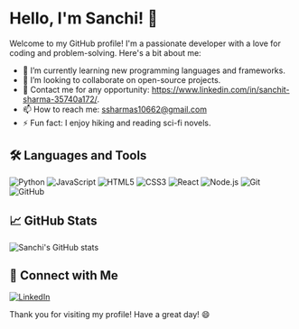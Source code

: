 # Hello, I'm Sanchi! 👋

Welcome to my GitHub profile! I'm a passionate developer with a love for coding and problem-solving. Here's a bit about me:

- 🌱 I’m currently learning new programming languages and frameworks.
- 👯 I’m looking to collaborate on open-source projects.
- 💬 Contact me for any opportunity: https://www.linkedin.com/in/sanchit-sharma-35740a172/.
- 📫 How to reach me: [ssharmas10662@gmail.com](mailto:ssharmas10662@gmail.com)
- ⚡ Fun fact: I enjoy hiking and reading sci-fi novels.

## 🛠️ Languages and Tools

![Python](https://img.shields.io/badge/Python-3776AB?style=for-the-badge&logo=python&logoColor=white)
![JavaScript](https://img.shields.io/badge/JavaScript-F7DF1E?style=for-the-badge&logo=javascript&logoColor=black)
![HTML5](https://img.shields.io/badge/HTML5-E34F26?style=for-the-badge&logo=html5&logoColor=white)
![CSS3](https://img.shields.io/badge/CSS3-1572B6?style=for-the-badge&logo=css3&logoColor=white)
![React](https://img.shields.io/badge/React-20232A?style=for-the-badge&logo=react&logoColor=61DAFB)
![Node.js](https://img.shields.io/badge/Node.js-43853D?style=for-the-badge&logo=node-dot-js&logoColor=white)
![Git](https://img.shields.io/badge/Git-F05032?style=for-the-badge&logo=git&logoColor=white)
![GitHub](https://img.shields.io/badge/GitHub-181717?style=for-the-badge&logo=github&logoColor=white)

## 📈 GitHub Stats

![Sanchi's GitHub stats](https://github-readme-stats.vercel.app/api?username=sanchi-t&show_icons=true&theme=radical)

## 🔗 Connect with Me

[![LinkedIn](https://img.shields.io/badge/LinkedIn-0A66C2?style=for-the-badge&logo=linkedin&logoColor=white)]([https://www.linkedin.com/in/sanchi-t](https://www.linkedin.com/in/sanchit-sharma-35740a172/))

Thank you for visiting my profile! Have a great day! 😄
